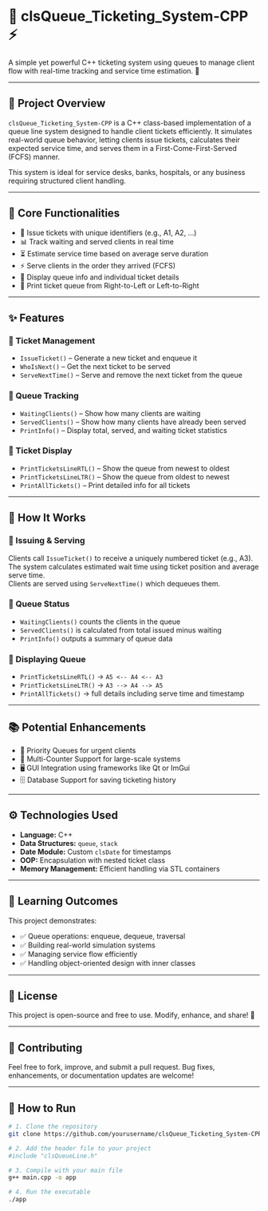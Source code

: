 # 📌 clsQueue_Ticketing_System-CPP ⚡  
A simple yet powerful C++ ticketing system using queues to manage client flow with real-time tracking and service time estimation. 🚀  

---

## 🌟 Project Overview  
`clsQueue_Ticketing_System-CPP` is a C++ class-based implementation of a queue line system designed to handle client tickets efficiently. It simulates real-world queue behavior, letting clients issue tickets, calculates their expected service time, and serves them in a First-Come-First-Served (FCFS) manner.  

This system is ideal for service desks, banks, hospitals, or any business requiring structured client handling.

---

## 🔹 Core Functionalities  
- 🎫 Issue tickets with unique identifiers (e.g., A1, A2, ...)  
- 📊 Track waiting and served clients in real time  
- ⏳ Estimate service time based on average serve duration  
- ⚡ Serve clients in the order they arrived (FCFS)  
- 📜 Display queue info and individual ticket details  
- 🔄 Print ticket queue from Right-to-Left or Left-to-Right  

---

## ✨ Features  

### 🔹 Ticket Management  
- `IssueTicket()` – Generate a new ticket and enqueue it  
- `WhoIsNext()` – Get the next ticket to be served  
- `ServeNextTime()` – Serve and remove the next ticket from the queue  

### 🔹 Queue Tracking  
- `WaitingClients()` – Show how many clients are waiting  
- `ServedClients()` – Show how many clients have already been served  
- `PrintInfo()` – Display total, served, and waiting ticket statistics  

### 🔹 Ticket Display  
- `PrintTicketsLineRTL()` – Show the queue from newest to oldest  
- `PrintTicketsLineLTR()` – Show the queue from oldest to newest  
- `PrintAllTickets()` – Print detailed info for all tickets  

---

## 🚀 How It Works  

### 🔹 Issuing & Serving  
Clients call `IssueTicket()` to receive a uniquely numbered ticket (e.g., A3).  
The system calculates estimated wait time using ticket position and average serve time.  
Clients are served using `ServeNextTime()` which dequeues them.  

### 🔹 Queue Status  
- `WaitingClients()` counts the clients in the queue  
- `ServedClients()` is calculated from total issued minus waiting  
- `PrintInfo()` outputs a summary of queue data  

### 🔹 Displaying Queue  
- `PrintTicketsLineRTL()` → `A5 <-- A4 <-- A3`  
- `PrintTicketsLineLTR()` → `A3 --> A4 --> A5`  
- `PrintAllTickets()` → full details including serve time and timestamp  

---

## 📚 Potential Enhancements  
- 🔄 Priority Queues for urgent clients  
- 📌 Multi-Counter Support for large-scale systems  
- 🖥️ GUI Integration using frameworks like Qt or ImGui  
- 🗄️ Database Support for saving ticketing history  

---

## ⚙️ Technologies Used  
- **Language:** C++  
- **Data Structures:** `queue`, `stack`  
- **Date Module:** Custom `clsDate` for timestamps  
- **OOP:** Encapsulation with nested ticket class  
- **Memory Management:** Efficient handling via STL containers  

---

## 🎯 Learning Outcomes  

This project demonstrates:

- ✅ Queue operations: enqueue, dequeue, traversal  
- ✅ Building real-world simulation systems  
- ✅ Managing service flow efficiently  
- ✅ Handling object-oriented design with inner classes  

---

## 📜 License  
This project is open-source and free to use. Modify, enhance, and share! 🚀  

---

## 🤝 Contributing  
Feel free to fork, improve, and submit a pull request. Bug fixes, enhancements, or documentation updates are welcome!  

---

## 🏁 How to Run  

```bash
# 1. Clone the repository
git clone https://github.com/yourusername/clsQueue_Ticketing_System-CPP.git

# 2. Add the header file to your project
#include "clsQueueLine.h"

# 3. Compile with your main file
g++ main.cpp -o app

# 4. Run the executable
./app
